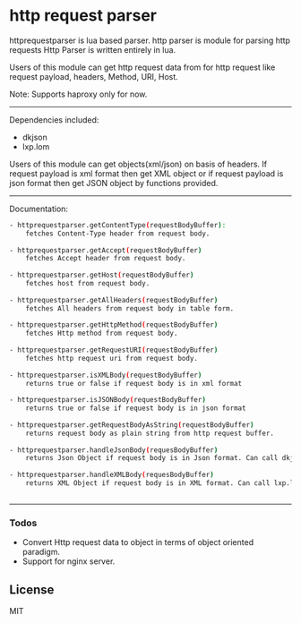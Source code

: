 # http request parser
httprequestparser is lua based parser. http parser is module for parsing http requests
Http Parser is written entirely in lua.

Users of this module can get http request data from for http request like request payload, headers, Method, URI, Host.

Note:
    Supports haproxy only for now.

----

Dependencies included:
- dkjson
- lxp.lom

Users of this module can get objects(xml/json) on basis of headers. 
If request payload is xml format then get XML object or if request payload is json format then get JSON object by functions provided.

----

Documentation:
```sh
- httprequestparser.getContentType(requestBodyBuffer):
    fetches Content-Type header from request body.
    
- httprequestparser.getAccept(requestBodyBuffer)
    fetches Accept header from request body.
    
- httprequestparser.getHost(requestBodyBuffer)
    fetches host from request body.
    
- httprequestparser.getAllHeaders(requestBodyBuffer)
    fetches All headers from request body in table form.
    
- httprequestparser.getHttpMethod(requestBodyBuffer)
    fetches Http method from request body.
    
- httprequestparser.getRequestURI(requestBodyBuffer)
    fetches http request uri from request body.
    
- httprequestparser.isXMLBody(requestBodyBuffer)
    returns true or false if request body is in xml format
    
- httprequestparser.isJSONBody(requestBodyBuffer)
    returns true or false if request body is in json format
    
- httprequestparser.getRequestBodyAsString(requestBodyBuffer)
    returns request body as plain string from http request buffer.
    
- httprequestparser.handleJsonBody(requesBodyBuffer)
    returns Json Object if request body is in Json format. Can call dkjson modules function on this object.
    
- httprequestparser.handleXMLBody(requesBodyBuffer)
    returns XML Object if request body is in XML format. Can call lxp.lom modules function on this object.
    
```
----

### Todos

 - Convert Http request data to object in terms of object oriented paradigm.
 - Support for nginx server.
 
 
 License
----

MIT

